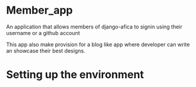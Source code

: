 # Member_app
An application that allows members of django-afica to signin using their username or  a github account

This app also make provision for a blog like app where developer can write an showcase their best designs.

# Setting up the environment
